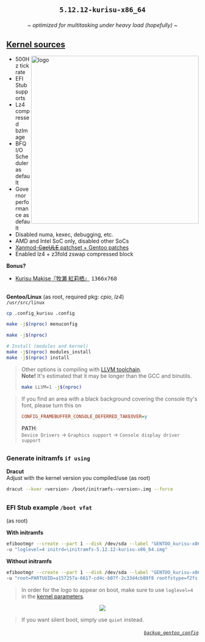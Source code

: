## <p align="center">`5.12.12-kurisu-x86_64`</p>

<p align="center"><i>~ optimized for multitasking under heavy load (hopefully) ~</i></p>

## [Kernel sources](./kernel.sources) <img alt="" align="right" src="https://badges.pufler.dev/visits/owl4ce/kurisu-x86_64?style=flat-square&label=&color=000000&logo=GitHub&logoColor=white&labelColor=373e4d"/>
<a href="#kernel-sources"><img alt="logo" align="right" width="439px" src="https://i.ibb.co/TYdw4Md/kurisu.png"/></a>

- 500Hz tick rate
- EFI Stub supports
- Lz4 compressed bzImage
- BFQ I/O Scheduler as default
- Governor performance as default
- Disabled numa, kexec, debugging, etc.
- AMD and Intel SoC only, disabled other SoCs
- [Xanmod-~~CacULE~~ patchset + Gentoo patches](https://gitlab.com/src_prepare/src_prepare-overlay/-/tree/master/sys-kernel/xanmod-sources)
- Enabled lz4 + z3fold zswap compressed block

**Bonus?**
- [Kurisu Makise『牧瀬 紅莉栖』](./kernel.sources/drivers/video/logo/logo_linux_clut224.ppm) <kbd>1366x768</kbd>

##  
**Gentoo/Linux** (as root, required pkg: *cpio*, *lz4*)  
`/usr/src/linux`
```sh
cp .config_kurisu .config

make -j$(nproc) menuconfig

make -j$(nproc)

# Install (modules and kernel)
make -j$(nproc) modules_install
make -j$(nproc) install
```
> Other options is compiling with [LLVM toolchain](https://www.kernel.org/doc/html/latest/kbuild/llvm.html).  
> **Note!** It's estimated that it may be longer than the GCC and binutils.
> ```sh
> make LLVM=1 -j$(nproc)
> ```

> If you find an area with a black background covering the console tty's font, please turn this on  
> ```cfg  
> CONFIG_FRAMEBUFFER_CONSOLE_DEFERRED_TAKEOVER=y
> ```
> **PATH**:  
> `Device Drivers` -> `Graphics support` -> `Console display driver support`

##  
### Generate initramfs `if using`
**Dracut**  
Adjust <version> with the kernel version you compiled/use (as root)
```sh
dracut --kver <version> /boot/initramfs-<version>.img --force
```

##  
### EFI Stub example `/boot vfat`
(as root)  

**With initramfs**
```sh
efibootmgr --create --part 1 --disk /dev/sda --label "GENTOO_kurisu-x86_64" --loader "\vmlinuz-5.12.12-kurisu-x86_64" \
-u "loglevel=4 initrd=\initramfs-5.12.12-kurisu-x86_64.img"
```

**Without initramfs**
```sh
efibootmgr --create --part 1 --disk /dev/sda --label "GENTOO_kurisu-x86_64" --loader "\vmlinuz-5.12.12-kurisu-x86_64" \
-u "root=PARTUUID=a157257a-6617-cd4c-b07f-2c33d4cb89f8 rootfstype=f2fs rootflags=active_logs=2,compress_algorithm=lz4 rw,noatime loglevel=4"
```

> In order for the logo to appear on boot, make sure to use `loglevel=4` in the [kernel parameters](https://wiki.archlinux.org/index.php/Kernel_parameters).

<p align="center"><img src="https://i.ibb.co/1T0rYL4/final.gif"/></p>

> If you want silent boot, simply use `quiet` instead.

###### <p align="right">[`backup_gentoo_config`](https://github.com/owl4ce/hold-my-gentoo)</p>
